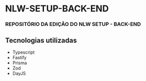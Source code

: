 # NLW-SETUP-BACK-END
### REPOSITÓRIO DA EDIÇÃO DO NLW SETUP - BACK-END 
## Tecnologias utilizadas
- Typescript
- Fastify
- Prisma
- Zod 
- DayJS 

